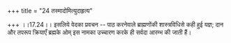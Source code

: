 +++
title = "24 तस्मादोमित्युदाहृत्य"

+++
।।17.24।। इसलिये वेदका प्रवचन -- पाठ करनेवाले ब्राह्मणोंकी शास्त्रविधिसे
कही हुई यज्ञ; दान और तपरूप क्रियाएँ ब्रह्मके ओम् इस नामका उच्चारण करके
ही सर्वदा आरम्भ की जाती हैं।
